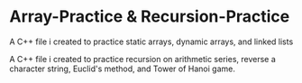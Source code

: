 # Array-Practice & Recursion-Practice
A C++ file i created to practice static arrays, dynamic arrays, and linked lists

A C++ file i created to practice recursion on arithmetic series, reverse a character string, Euclid's method, and Tower of Hanoi game.


